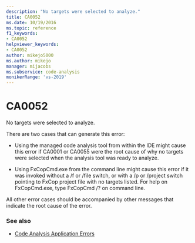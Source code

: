 ```yaml
---
description: "No targets were selected to analyze."
title: CA0052
ms.date: 10/19/2016
ms.topic: reference
f1_keywords:
- CA0052
helpviewer_keywords:
- CA0052
author: mikejo5000
ms.author: mikejo
manager: mijacobs
ms.subservice: code-analysis
monikerRange: 'vs-2019'
---
```

# CA0052

No targets were selected to analyze.

There are two cases that can generate this error:

- Using the managed code analysis tool from within the IDE might cause this error if CA0001 or CA0055 were the root cause of why no targets were selected when the analysis tool was ready to analyze.

- Using FxCopCmd.exe from the command line might cause this error if it was invoked without a /f or /file switch, or with a /p or /project switch pointing to FxCop project file with no targets listed. For help on FxCopCmd.exe, type FxCopCmd /? on command line.

All other error cases should be accompanied by other messages that indicate the root cause of the error.

### See also

- [Code Analysis Application Errors](../code-quality/code-analysis-application-errors.md)
